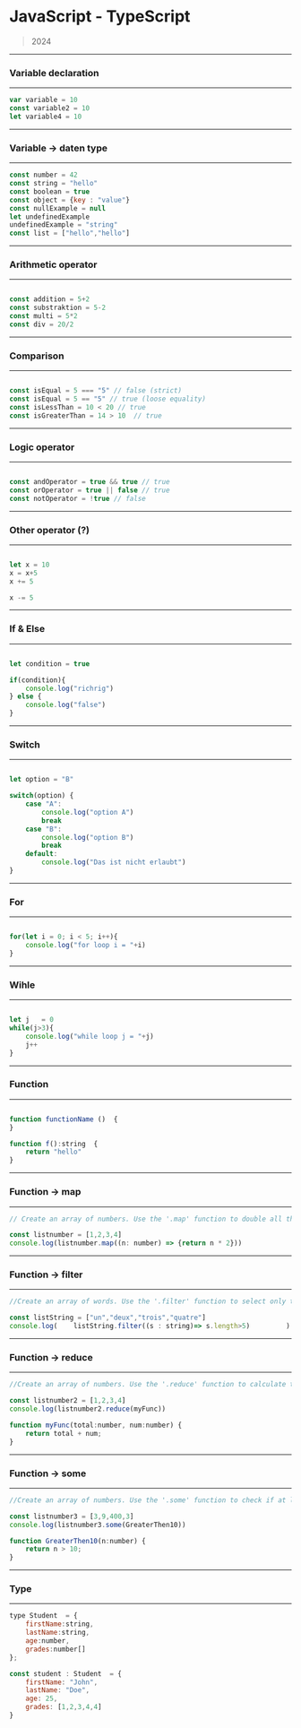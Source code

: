 # JavaScript - TypeScript 

> 2024

___
### Variable declaration   
___
```javascript
var variable = 10
const variable2 = 10
let variable4 = 10

```

___
### Variable -> daten type 
___

```javascript
const number = 42
const string = "hello"
const boolean = true
const object = {key : "value"}
const nullExample = null
let undefinedExample
undefinedExample = "string"
const list = ["hello","hello"]
```


___
### Arithmetic operator 
___

```javascript

const addition = 5+2
const substraktion = 5-2
const multi = 5*2
const div = 20/2
```

___
### Comparison
___
```javascript

const isEqual = 5 === "5" // false (strict)
const isEqual = 5 == "5" // true (loose equality)
const isLessThan = 10 < 20 // true
const isGreaterThan = 14 > 10  // true
```

___
### Logic operator
___
```javascript

const andOperator = true && true // true
const orOperator = true || false // true
const notOperator = !true // false
```

___
### Other operator (?)
___
```javascript

let x = 10
x = x+5
x += 5

x -= 5
```
___
### If & Else
___
```javascript

let condition = true

if(condition){
    console.log("richrig")
} else {
    console.log("false")
}
```
___
### Switch
___
```javascript

let option = "B"

switch(option) {
    case "A":
        console.log("option A")
        break
    case "B":
        console.log("option B")
        break
    default:
        console.log("Das ist nicht erlaubt")
}
```
___
### For
___
```javascript

for(let i = 0; i < 5; i++){
    console.log("for loop i = "+i)
}
```

___
### Wihle
___
```javascript

let j   = 0
while(j>3){
    console.log("while loop j = "+j)
    j++
}
```

---
### Function
---

```javascript

function functionName ()  {
}

function f():string  {
    return "hello"
}
```

___
### Function -> map
___

```javascript
// Create an array of numbers. Use the '.map' function to double all the numbers in the array.

const listnumber = [1,2,3,4]
console.log(listnumber.map((n: number) => {return n * 2}))
```

___
### Function -> filter
___

```javascript
//Create an array of words. Use the '.filter' function to select only the words that are longer than 5 letters.

const listString = ["un","deux","trois","quatre"]
console.log(    listString.filter((s : string)=> s.length>5)         )
```

___
### Function -> reduce
___

```javascript
//Create an array of numbers. Use the '.reduce' function to calculate the sum of all the numbers in the array.

const listnumber2 = [1,2,3,4]
console.log(listnumber2.reduce(myFunc))

function myFunc(total:number, num:number) {
    return total + num;
}
```

___
### Function -> some
___

```javascript
//Create an array of numbers. Use the '.some' function to check if at least one number is greater than 10.

const listnumber3 = [3,9,400,3]
console.log(listnumber3.some(GreaterThen10))

function GreaterThen10(n:number) {
    return n > 10;
}
```

___
### Type
___

```javascript
type Student  = {
    firstName:string,
    lastName:string,
    age:number,
    grades:number[]
};

const student : Student  = {
    firstName: "John",
    lastName: "Doe",
    age: 25,
    grades: [1,2,3,4,4]
}
```


